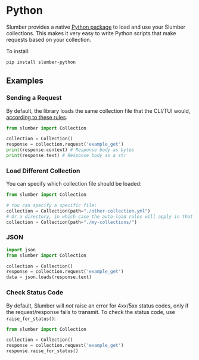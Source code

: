 # Python

Slumber provides a native [Python package](https://pypi.org/project/slumber-python/) to load and use your Slumber collections. This makes it very easy to write Python scripts that make requests based on your collection.

To install:

```sh
pip install slumber-python
```

## Examples

### Sending a Request

By default, the library loads the same collection file that the CLI/TUI would, [according to these rules](../api/request_collection/index.html#format--loading).

```py
from slumber import Collection

collection = Collection()
response = collection.request('example_get')
print(response.context) # Response body as bytes
print(response.text) # Response body as a str
```

### Load Different Collection

You can specify which collection file should be loaded:

```py
from slumber import Collection

# You can specify a specific file:
collection = Collection(path="./other-collection.yml")
# Or a directory, in which case the auto-load rules will apply in that dir
collection = Collection(path="./my-collections/")
```

### JSON

```py
import json
from slumber import Collection

collection = Collection()
response = collection.request('example_get')
data = json.loads(response.text)
```

### Check Status Code

By default, Slumber will _not_ raise an error for 4xx/5xx status codes, only if the request/response fails to transmit. To check the status code, use `raise_for_status()`:

```py
from slumber import Collection

collection = Collection()
response = collection.request('example_get')
response.raise_for_status()
```

